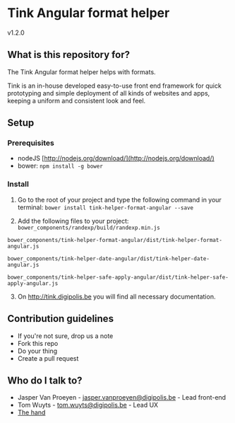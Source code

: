 # Tink Angular format helper

v1.2.0

## What is this repository for?

The Tink Angular format helper helps with formats.

Tink is an in-house developed easy-to-use front end framework for quick prototyping and simple deployment of all kinds of websites and apps, keeping a uniform and consistent look and feel.

## Setup

### Prerequisites

* nodeJS [http://nodejs.org/download/](http://nodejs.org/download/)
* bower: `npm install -g bower`

### Install

1. Go to the root of your project and type the following command in your terminal:
   `bower install tink-helper-format-angular --save`

2. Add the following files to your project:
  `bower_components/randexp/build/randexp.min.js`

  `bower_components/tink-helper-format-angular/dist/tink-helper-format-angular.js`

  `bower_components/tink-helper-date-angular/dist/tink-helper-date-angular.js`

  `bower_components/tink-helper-safe-apply-angular/dist/tink-helper-safe-apply-angular.js`

3. On http://tink.digipolis.be you will find all necessary documentation.

## Contribution guidelines

* If you're not sure, drop us a note
* Fork this repo
* Do your thing
* Create a pull request

## Who do I talk to?

* Jasper Van Proeyen - jasper.vanproeyen@digipolis.be - Lead front-end
* Tom Wuyts - tom.wuyts@digipolis.be - Lead UX
* [The hand](https://www.youtube.com/watch?v=_O-QqC9yM28)
